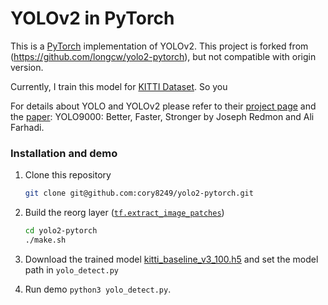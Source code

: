 # YOLOv2 in PyTorch
This is a [PyTorch](https://github.com/pytorch/pytorch)
implementation of YOLOv2.
This project is forked from (https://github.com/longcw/yolo2-pytorch), but not compatible with origin version.

Currently, I train this model for [KITTI Dataset](http://www.cvlibs.net/datasets/kitti/). So you 

For details about YOLO and YOLOv2 please refer to their [project page](https://pjreddie.com/darknet/yolo/) 
and the [paper](https://arxiv.org/abs/1612.08242):
YOLO9000: Better, Faster, Stronger by Joseph Redmon and Ali Farhadi.


### Installation and demo
1. Clone this repository
    ```bash
    git clone git@github.com:cory8249/yolo2-pytorch.git
    ```

2. Build the reorg layer ([`tf.extract_image_patches`](https://www.tensorflow.org/api_docs/python/tf/extract_image_patches))
    ```bash
    cd yolo2-pytorch
    ./make.sh
    ```
3. Download the trained model [kitti_baseline_v3_100.h5](https://drive.google.com/file/d/0B3IzhcU-mEUsWnBIcW00aUsteTQ) 
and set the model path in `yolo_detect.py`
4. Run demo `python3 yolo_detect.py`. 

